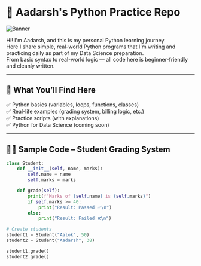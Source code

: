# 🐍 Aadarsh's Python Practice Repo

![Banner](assets/banner.png)

Hi! I'm Aadarsh, and this is my personal Python learning journey.  
Here I share simple, real-world Python programs that I'm writing and practicing daily as part of my Data Science preparation.  
From basic syntax to real-world logic — all code here is beginner-friendly and cleanly written.

---

## 📌 What You’ll Find Here

✅ Python basics (variables, loops, functions, classes)  
✅ Real-life examples (grading system, billing logic, etc.)  
✅ Practice scripts (with explanations)  
✅ Python for Data Science (coming soon)

---

## 🧑‍💻 Sample Code – Student Grading System

```python
class Student: 
    def __init__(self, name, marks):
        self.name = name
        self.marks = marks

    def grade(self):
        print(f"Marks of {self.name} is {self.marks}")
        if self.marks >= 40:
            print("Result: Passed ✅\n")
        else:
            print("Result: Failed ❌\n")

# Create students
student1 = Student("Aalok", 50)
student2 = Student("Aadarsh", 38)

student1.grade()
student2.grade()
